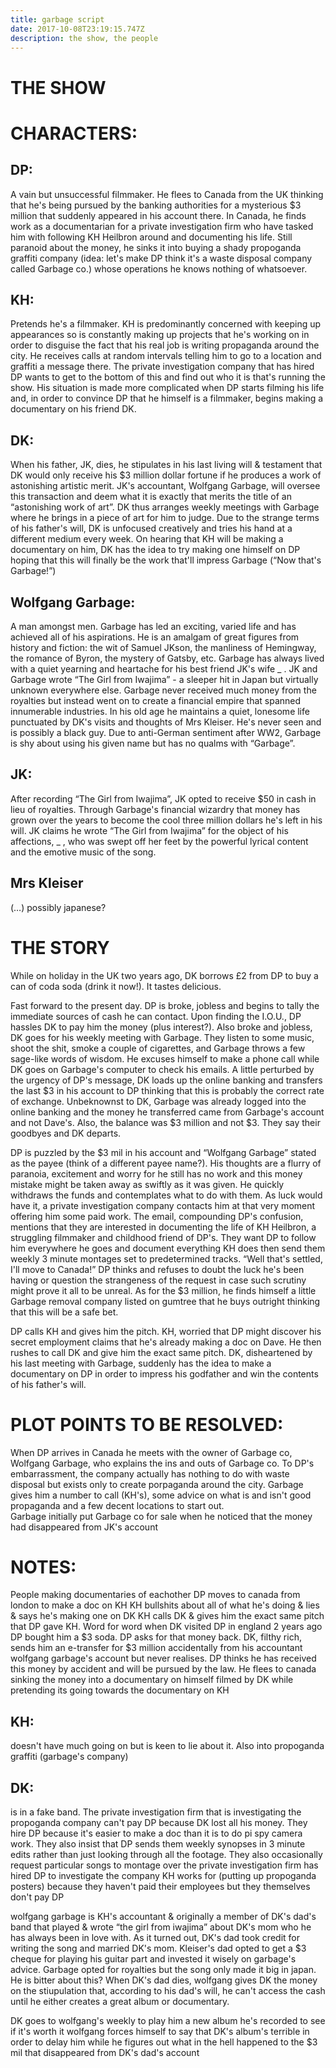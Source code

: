 ```yaml
---
title: garbage script
date: 2017-10-08T23:19:15.747Z
description: the show, the people
---
```

THE SHOW
===

# CHARACTERS:
## DP:
A vain but unsuccessful filmmaker.  He flees to Canada from the UK thinking that he's being pursued by the banking authorities for a mysterious $3 million that suddenly appeared in his account there.  In Canada, he finds work as a documentarian for a private investigation firm who have tasked him with following KH Heilbron around and documenting his life.  Still paranoid about the money, he sinks it into buying a shady propoganda graffiti company (idea: let's make DP think it's a waste disposal company called Garbage co.) whose operations he knows nothing of whatsoever.

## KH:
Pretends he's a filmmaker.  KH is predominantly concerned with keeping up appearances so is constantly making up projects that he's working on in order to disguise the fact that his real job is writing propaganda around the city.  He receives calls at random intervals telling him to go to a location and graffiti a message there.  The private investigation company that has hired DP wants to get to the bottom of this and find out who it is that's running the show.  His situation is made more complicated when DP starts filming his life and, in order to convince DP that he himself is a filmmaker, begins making a documentary on his friend DK.

## DK:
When his father, JK, dies, he stipulates in his last living will & testament that DK would only receive his $3 million dollar fortune if he produces a work of astonishing artistic merit.  JK's accountant, Wolfgang Garbage, will oversee this transaction and deem what it is exactly that merits the title of an “astonishing work of art”.  DK thus arranges weekly meetings with Garbage where he brings in a piece of art for him to judge.  Due to the strange terms of his father's will, DK is unfocused creatively and tries his hand at a different medium every week.  On hearing that KH will be making a documentary on him, DK has the idea to try making one himself on DP hoping that this will finally be the work that'll impress Garbage (“Now that's Garbage!”) 

## Wolfgang Garbage:
A man amongst men.  Garbage has led an exciting, varied life and has achieved all of his aspirations.  He is an amalgam of great figures from history and fiction: the wit of Samuel JKson, the manliness of Hemingway, the romance of Byron, the mystery of Gatsby, etc.  Garbage has always lived with a quiet yearning and heartache for his best friend JK's wife _ . JK and Garbage wrote “The Girl from Iwajima” - a sleeper hit in Japan but virtually unknown everywhere else.  Garbage never received much money from the royalties but instead went on to create a financial empire that spanned innumerable industries.  In his old age he maintains a quiet, lonesome life punctuated by DK's visits and thoughts of Mrs Kleiser.  He's never seen and is possibly a black guy.  Due to anti-German sentiment after WW2, Garbage is shy about using his given name but has no qualms with “Garbage”.


## JK:
After recording “The Girl from Iwajima”, JK opted to receive $50 in cash in lieu of royalties.  Through Garbage's financial wizardry that money has grown over the years to become the cool three million dollars he's left in his will.  JK claims he wrote “The Girl from Iwajima” for the object of his affections, _ , who was swept off her feet by the powerful lyrical content and the emotive music of the song. 


## Mrs Kleiser
(…) possibly japanese?


THE STORY
===
While on holiday in the UK two years ago, DK borrows £2 from DP to buy a can of coda soda (drink it now!).  It tastes delicious.  

Fast forward to the present day.  DP is broke, jobless and begins to tally the immediate sources of cash he can contact.  Upon finding the I.O.U., DP hassles DK to pay him the money (plus interest?).  Also broke and jobless, DK goes for his weekly meeting with Garbage.  They listen to some music, shoot the shit, smoke a couple of cigarettes, and Garbage throws a few sage-like words of wisdom.  He excuses himself to make a phone call while DK goes on Garbage's computer to check his emails.  A little perturbed by the urgency of DP's message, DK loads up the online banking and transfers the last $3 in his account to DP thinking that this is probably the correct rate of exchange.  Unbeknownst to DK, Garbage was already logged into the online banking and the money he transferred came from Garbage's account and not Dave's.  Also, the balance was $3 million and not $3. They say their goodbyes and DK departs.  

DP is puzzled by the $3 mil in his account and “Wolfgang Garbage” stated as the payee (think of a different payee name?).  His thoughts are a flurry of paranoia, excitement and worry for he still has no work and this money mistake might be taken away as swiftly as it was given.  He quickly withdraws the funds and contemplates what to do with them.  As luck would have it, a private investigation company contacts him at that very moment offering him some paid work.  The email, compounding DP's confusion, mentions that they are interested in documenting the life of KH Heilbron, a struggling filmmaker and childhood friend of DP's.  They want DP to follow him everywhere he goes and document everything KH does then send them weekly 3 minute montages set to predetermined tracks.  “Well that's settled, I'll move to Canada!” DP thinks and refuses to doubt the luck he's been having or question the strangeness of the request in case such scrutiny might prove it all to be unreal.  As for the $3 million, he finds himself a little Garbage removal company listed on gumtree that he buys outright thinking that this will be a safe bet.  

DP calls KH and gives him the pitch. KH, worried that DP might discover his secret employment claims that he's already making a doc on Dave.  He then rushes to call DK and give him the exact same pitch.  DK, disheartened by his last meeting with Garbage, suddenly has the idea to make a documentary on DP in order to impress his godfather and win the contents of his father's will.  

# PLOT POINTS TO BE RESOLVED:
When DP arrives in Canada he meets with the owner of Garbage co, Wolfgang Garbage, who explains the ins and outs of Garbage co.  To DP's embarrassment, the company actually has nothing to do with waste disposal but exists only to create porpaganda around the city.  Garbage gives him a number to call (KH's), some advice on what is and isn't good propaganda and a few decent locations to start out.  
Garbage initially put Garbage co for sale when he noticed that the money had disappeared from JK's account 


# NOTES:
People making documentaries of eachother 
DP moves to canada from london to make a doc on KH
KH bullshits about all of what he's doing & lies & says he's making one on DK
KH calls DK & gives him the exact same pitch that DP gave KH.  Word for word
when DK visited DP in england 2 years ago DP bought him a $3 soda.  DP asks for that money back. DK, filthy rich, sends him an e-transfer for $3 million accidentally from his accountant wolfgang garbage's account but never realises.  DP thinks he has received this money by accident and will be pursued by the law.  He flees to canada sinking the money into a documentary on himself filmed by DK while pretending its going towards the documentary on KH

## KH: 
doesn't have much going on but is keen to lie about it.  Also into propoganda graffiti (garbage's company)

## DK: 
is in a fake band.  The private investigation firm that is investigating the propoganda company can't pay DP because DK lost all his money. They hire DP because it's easier to make a doc than it is to do pi spy camera work. They also insist that DP sends them weekly synopses in 3 minute edits rather than just looking through all the footage.  They also occasionally request particular songs to montage over
the private investigation firm has hired DP to investigate the company KH works for (putting up propoganda posters) because they haven't paid their employees but they themselves don't pay DP

wolfgang garbage is KH's accountant & originally a member of DK's dad's band that played & wrote “the girl from iwajima” about DK's mom who he has always been in love with.  As it turned out, DK's dad took credit for writing the song and married DK's mom.  Kleiser's dad opted to get a $3 cheque for playing his guitar part and invested it wisely on garbage's advice.  Garbage opted for royalties but the song only made it big in japan.  He is bitter about this?  When DK's dad dies, wolfgang gives DK the money on the stiupulation that, according to his dad's will, he can't access the cash until he either creates a great album or documentary. 

DK goes to wolfgang's weekly to play him a new album he's recorded to see if it's worth it
wolfgang forces himself to say that DK's album's terrible in order to delay him while he figures out what in the hell happened to the $3 mil that disappeared from DK's dad's account 	

